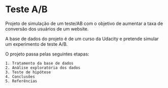 # Teste A/B
Projeto de simulação de um teste/AB com o objetivo de aumentar a taxa de conversão dos usuários de um website.

A base de dados do projeto é de um curso da Udacity e pretende simular um experimento de teste A/B.

O projeto passa pelas seguintes etapas:


    1. Tratamento da base de dados
    2. Análise exploratória dos dados
    3. Teste de hipótese
    4. Conclusões
    5. Referências
